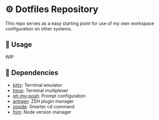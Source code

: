 # ⚙️ Dotfiles Repository

This repo serves as a easy starting point for use of my own workspace configuration on other systems.

## 🔨 Usage

WIP

## 🧱 Dependencies

- [kitty](https://github.com/kovidgoyal/kitty): Terminal emulator
- [tmux](https://github.com/tmux/tmux): Terminal multiplexer
- [oh-my-posh](https://github.com/JanDeDobbeleer/oh-my-posh): Prompt configuration
- [antigen](https://github.com/zsh-users/antigen): ZSH plugin manager
- [zoxide](https://github.com/ajeetdsouza/zoxide): Smarter cd command
- [fnm](https://github.com/Schniz/fnm): Node version manager
